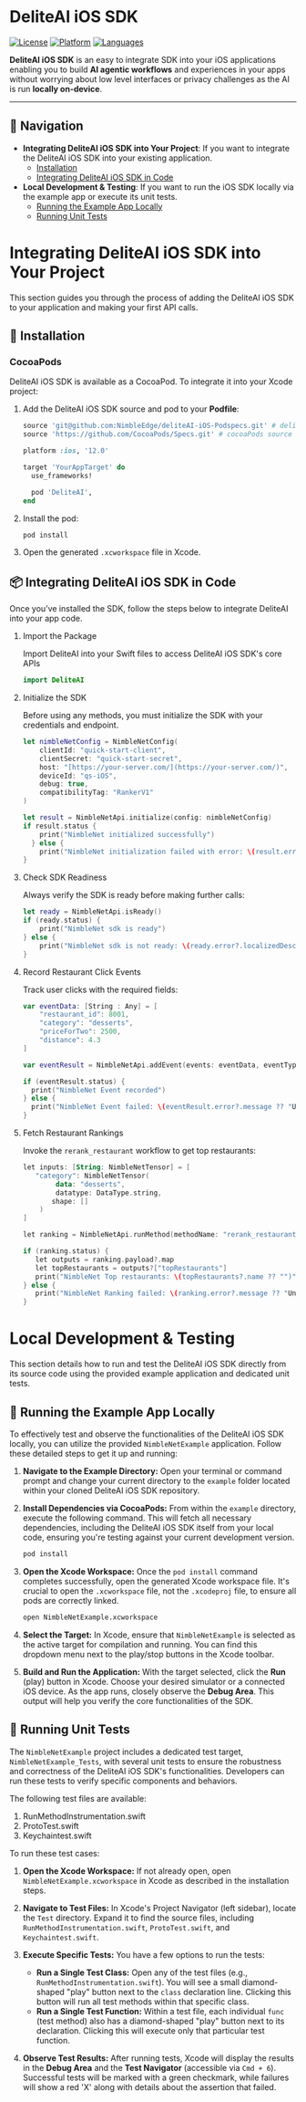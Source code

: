 # DeliteAI iOS SDK

[![License](https://img.shields.io/badge/license-Apache%202.0-blue.svg)](../../LICENSE)
[![Platform](https://img.shields.io/badge/platform-iOS-orange.svg)](https://github.com/NimbleEdge/deliteAI)
[![Languages](https://img.shields.io/badge/language-Swift-orange.svg)](https://github.com/NimbleEdge/deliteAI)

**DeliteAI iOS SDK** is an easy to integrate SDK into your iOS applications enabling you to build **AI agentic workflows** and experiences in your apps without worrying about low level interfaces or privacy challenges as the AI is run **locally on-device**.

---

## 🧭 Navigation

* **Integrating DeliteAI iOS SDK into Your Project**: If you want to integrate the DeliteAI iOS SDK into your existing application.
    * [Installation](#-installation)
    * [Integrating DeliteAI iOS SDK in Code](#-integrating-deliteai-in-code)
* **Local Development & Testing**: If you want to run the iOS SDK locally via the example app or execute its unit tests.
    * [Running the Example App Locally](#-running-the-example-app-locally)
    * [Running Unit Tests](#-running-unit-tests)


# Integrating DeliteAI iOS SDK into Your Project

This section guides you through the process of adding the DeliteAI iOS SDK to your application and making your first API calls.

## 🚀 Installation

### CocoaPods

DeliteAI iOS SDK is available as a CocoaPod. To integrate it into your Xcode project:

1.  Add the DeliteAI iOS SDK source and pod to your **Podfile**:

    ```ruby
    source 'git@github.com:NimbleEdge/deliteAI-iOS-Podspecs.git' # deliteAI source
    source 'https://github.com/CocoaPods/Specs.git' # cocoaPods source

    platform :ios, '12.0'

    target 'YourAppTarget' do
      use_frameworks!

      pod 'DeliteAI',
    end
    ```

2.  Install the pod:

    ```bash
    pod install
    ```

3.  Open the generated `.xcworkspace` file in Xcode.

## 📦 Integrating DeliteAI iOS SDK in Code

Once you’ve installed the SDK, follow the steps below to integrate DeliteAI into your app code.

1.  Import the Package

    Import DeliteAI into your Swift files to access DeliteAI iOS SDK's core APIs

    ```swift
    import DeliteAI
    ```

2.  Initialize the SDK

    Before using any methods, you must initialize the SDK with your credentials and endpoint.

    ```swift
    let nimbleNetConfig = NimbleNetConfig(
        clientId: "quick-start-client",
        clientSecret: "quick-start-secret",
        host: "[https://your-server.com/](https://your-server.com/)",
        deviceId: "qs-iOS",
        debug: true,
        compatibilityTag: "RankerV1"
    )

    let result = NimbleNetApi.initialize(config: nimbleNetConfig)
    if result.status {
        print("NimbleNet initialized successfully")
      } else {
        print("NimbleNet initialization failed with error: \(result.error?.localizedDescription ?? "")")
    }
    ```

3.  Check SDK Readiness

    Always verify the SDK is ready before making further calls:

    ```swift
    let ready = NimbleNetApi.isReady()
    if (ready.status) {
        print("NimbleNet sdk is ready")
    } else {
        print("NimbleNet sdk is not ready: \(ready.error?.localizedDescription ?? "")")
    }
    ```

4.  Record Restaurant Click Events

    Track user clicks with the required fields:

    ```swift
    var eventData: [String : Any] = [
        "restaurant_id": 8001,
        "category": "desserts",
        "priceForTwo": 2500,
        "distance": 4.3
    ]

    var eventResult = NimbleNetApi.addEvent(events: eventData, eventType: "RestaurantClicksTable")

    if (eventResult.status) {
      print("NimbleNet Event recorded")
    } else {
      print("NimbleNet Event failed: \(eventResult.error?.message ?? "Unknown error")")
    }
    ```

5.  Fetch Restaurant Rankings

    Invoke the `rerank_restaurant` workflow to get top restaurants:

    ```kotlin
    let inputs: [String: NimbleNetTensor] = [
       "category": NimbleNetTensor(
            data: "desserts",
            datatype: DataType.string,
           shape: []
        )
    ]

    let ranking = NimbleNetApi.runMethod(methodName: "rerank_restaurant", inputs: inputs)

    if (ranking.status) {
       let outputs = ranking.payload?.map
       let topRestaurants = outputs?["topRestaurants"]
       print("NimbleNet Top restaurants: \(topRestaurants?.name ?? "")")
    } else {
       print("NimbleNet Ranking failed: \(ranking.error?.message ?? "Unknown error")")
    }
    ```


# Local Development & Testing

This section details how to run and test the DeliteAI iOS SDK directly from its source code using the provided example application and dedicated unit tests.

## 🧪 Running the Example App Locally

To effectively test and observe the functionalities of the DeliteAI iOS SDK locally, you can utilize the provided `NimbleNetExample` application. Follow these detailed steps to get it up and running:

1.  **Navigate to the Example Directory:**
    Open your terminal or command prompt and change your current directory to the `example` folder located within your cloned DeliteAI iOS SDK repository.

2.  **Install Dependencies via CocoaPods:**
    From within the `example` directory, execute the following command. This will fetch all necessary dependencies, including the DeliteAI iOS SDK itself from your local code, ensuring you're testing against your current development version.

    ```bash
    pod install
    ```

3.  **Open the Xcode Workspace:**
    Once the `pod install` command completes successfully, open the generated Xcode workspace file. It's crucial to open the `.xcworkspace` file, not the `.xcodeproj` file, to ensure all pods are correctly linked.

    ```bash
    open NimbleNetExample.xcworkspace
    ```

4.  **Select the Target:**
    In Xcode, ensure that `NimbleNetExample` is selected as the active target for compilation and running. You can find this dropdown menu next to the play/stop buttons in the Xcode toolbar.

5.  **Build and Run the Application:**
    With the target selected, click the **Run** (play) button in Xcode. Choose your desired simulator or a connected iOS device. As the app runs, closely observe the **Debug Area**. This output will help you verify the core functionalities of the SDK.

## 🔬 Running Unit Tests

The `NimbleNetExample` project includes a dedicated test target, `NimbleNetExample_Tests`, with several unit tests to ensure the robustness and correctness of the DeliteAI iOS SDK's functionalities. Developers can run these tests to verify specific components and behaviors.

The following test files are available:

1. RunMethodInstrumentation.swift
2. ProtoTest.swift
3. Keychaintest.swift

To run these test cases:

1.  **Open the Xcode Workspace:**
    If not already open, open `NimbleNetExample.xcworkspace` in Xcode as described in the installation steps.

2.  **Navigate to Test Files:**
    In Xcode's Project Navigator (left sidebar), locate the `Test` directory. Expand it to find the source files, including `RunMethodInstrumentation.swift`, `ProtoTest.swift`, and `Keychaintest.swift`.

3.  **Execute Specific Tests:**
    You have a few options to run the tests:
    * **Run a Single Test Class:** Open any of the test files (e.g., `RunMethodInstrumentation.swift`). You will see a small diamond-shaped "play" button next to the `class` declaration line. Clicking this button will run all test methods within that specific class.
    * **Run a Single Test Function:** Within a test file, each individual `func` (test method) also has a diamond-shaped "play" button next to its declaration. Clicking this will execute only that particular test function.

4.  **Observe Test Results:**
    After running tests, Xcode will display the results in the **Debug Area** and the **Test Navigator** (accessible via `Cmd + 6`). Successful tests will be marked with a green checkmark, while failures will show a red 'X' along with details about the assertion that failed.

